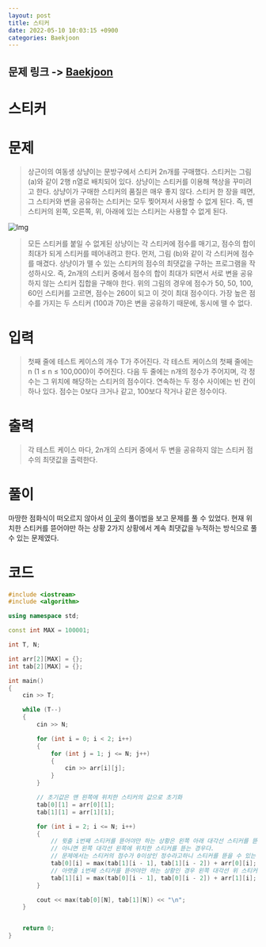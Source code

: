 ```yaml
---
layout: post
title: 스티커
date: 2022-05-10 10:03:15 +0900
categories: Baekjoon
---
```


## 문제 링크 -> [Baekjoon](https://www.acmicpc.net/problem/9465)
# 스티커

# 문제
> 상근이의 여동생 상냥이는 문방구에서 스티커 2n개를 구매했다. 스티커는 그림 (a)와 같이 2행 n열로 배치되어 있다. 상냥이는 스티커를 이용해 책상을 꾸미려고 한다.
상냥이가 구매한 스티커의 품질은 매우 좋지 않다. 스티커 한 장을 떼면, 그 스티커와 변을 공유하는 스티커는 모두 찢어져서 사용할 수 없게 된다. 즉, 뗀 스티커의 왼쪽, 오른쪽, 위, 아래에 있는 스티커는 사용할 수 없게 된다.

![Img](https://www.acmicpc.net/upload/images/sticker.png)

> 모든 스티커를 붙일 수 없게된 상냥이는 각 스티커에 점수를 매기고, 점수의 합이 최대가 되게 스티커를 떼어내려고 한다. 먼저, 그림 (b)와 같이 각 스티커에 점수를 매겼다. 상냥이가 뗄 수 있는 스티커의 점수의 최댓값을 구하는 프로그램을 작성하시오. 즉, 2n개의 스티커 중에서 점수의 합이 최대가 되면서 서로 변을 공유 하지 않는 스티커 집합을 구해야 한다.
위의 그림의 경우에 점수가 50, 50, 100, 60인 스티커를 고르면, 점수는 260이 되고 이 것이 최대 점수이다. 가장 높은 점수를 가지는 두 스티커 (100과 70)은 변을 공유하기 때문에, 동시에 뗄 수 없다.

# 입력
> 첫째 줄에 테스트 케이스의 개수 T가 주어진다. 각 테스트 케이스의 첫째 줄에는 n (1 ≤ n ≤ 100,000)이 주어진다. 다음 두 줄에는 n개의 정수가 주어지며, 각 정수는 그 위치에 해당하는 스티커의 점수이다. 연속하는 두 정수 사이에는 빈 칸이 하나 있다. 점수는 0보다 크거나 같고, 100보다 작거나 같은 정수이다. 

# 출력
> 각 테스트 케이스 마다, 2n개의 스티커 중에서 두 변을 공유하지 않는 스티커 점수의 최댓값을 출력한다.

# 풀이
마땅한 점화식이 떠오르지 않아서 [이 곳](https://yabmoons.tistory.com/523)의 풀이법을 보고 문제를 풀 수 있었다. 현재 위치한 스티커를 뜯어야만 하는 상황 2가지 상황에서 계속 최댓값을 누적하는 방식으로 풀 수 있는 문제였다.

# 코드
```c++
#include <iostream>
#include <algorithm>

using namespace std;

const int MAX = 100001;

int T, N;

int arr[2][MAX] = {};
int tab[2][MAX] = {};

int main()
{
	cin >> T;

	while (T--)
	{
		cin >> N;

		for (int i = 0; i < 2; i++)
		{
			for (int j = 1; j <= N; j++)
			{
				cin >> arr[i][j];
			}
		}

        // 초기값은 맨 왼쪽에 위치한 스티커의 값으로 초기화
		tab[0][1] = arr[0][1];
		tab[1][1] = arr[1][1];

		for (int i = 2; i <= N; i++)
		{
            // 윗출 i번째 스티커를 뜯어야만 하는 상황은 왼쪽 아래 대각선 스티커를 뜯었을 경우거나
            // 아니면 왼쪽 대각선 왼쪽에 위치한 스티커를 뜯는 경우다.
            // 문제에서는 스티커의 점수가 0이상인 정수라고하니 스티커를 뜯을 수 있는 상황에서 뜯지 않는 경우는 고려하지 않는다.
			tab[0][i] = max(tab[1][i - 1], tab[1][i - 2]) + arr[0][i];
            // 아랫줄 i번째 스티커를 뜯어야만 하는 상황인 경우 왼쪽 대각선 위 스티커의 점수 또는 왼쪽 대각선 위 왼쪽 스티커를 뜯는 경우
			tab[1][i] = max(tab[0][i - 1], tab[0][i - 2]) + arr[1][i];
		}

		cout << max(tab[0][N], tab[1][N]) << "\n";
	}


	return 0;
}
```